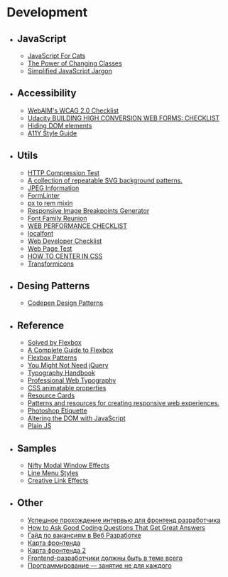 # Development
* ## JavaScript
  * [JavaScript For Cats](http://jsforcats.com/)
  * [The Power of Changing Classes](https://css-tricks.com/power-changing-classes/)
  * [Simplified JavaScript Jargon](http://jargon.js.org/)

* ## Accessibility
  * [WebAIM's WCAG 2.0 Checklist](http://webaim.org/standards/wcag/checklist)
  * [Udacity BUILDING HIGH CONVERSION WEB FORMS: CHECKLIST](http://labs.udacity.com/images/web-forms-checklist.pdf)
  * [Hiding DOM elements](https://allyjs.io/tutorials/hiding-elements.html)
  * [A11Y Style Guide](http://a11y-style-guide.com/style-guide/)
  
* ## Utils
  * [HTTP Compression Test](http://www.whatsmyip.org/http-compression-test/)
  * [A collection of repeatable SVG background patterns.](http://www.heropatterns.com/)
  * [JPEG Information](http://www.webpagetest.org/jpeginfo/)
  * [FormLinter](https://formlinter.com/)
  * [px to rem mixin](https://gist.github.com/anonymous/ce7c5287e1e20619d8aa)
  * [Responsive Image Breakpoints Generator](http://www.responsivebreakpoints.com/)
  * [Font Family Reunion](http://fontfamily.io/)
  * [WEB PERFORMANCE CHECKLIST](https://jonyablonski.com/designers-wpo-checklist/)
  * [localfont](http://www.localfont.com/)
  * [Web Developer Checklist](http://webdevchecklist.com/)
  * [Web Page Test](https://webpagetest.org/)
  * [HOW TO CENTER IN CSS](http://howtocenterincss.com/)
  * [Transformicons](http://www.transformicons.com/)
  
 * ## Desing Patterns
   * [Codepen Design Patterns](http://codepen.io/patterns)
   
 * ## Reference
   * [Solved by Flexbox](https://philipwalton.github.io/solved-by-flexbox/)
   * [A Complete Guide to Flexbox](https://css-tricks.com/snippets/css/a-guide-to-flexbox/)
   * [Flexbox Patterns](http://www.flexboxpatterns.com/home)
   * [You Might Not Need jQuery](http://youmightnotneedjquery.com/)
   * [Typography Handbook](http://typographyhandbook.com/)
   * [Professional Web Typography](https://prowebtype.com/)
   * [CSS animatable properties](http://oli.jp/2010/css-animatable-properties/)
   * [Resource Cards](https://resourcecards.com/)
   * [Patterns and resources for creating responsive web experiences.](http://bradfrost.github.io/this-is-responsive/)
   * [Photoshop Etiquette](http://photoshopetiquette.com/)
   * [Altering the DOM with JavaScript](https://zellwk.com/blog/js-in-dom/)
   * [Plain JS](https://plainjs.com/javascript/styles/)
   
* ## Samples
  * [Nifty Modal Window Effects](https://tympanus.net/Development/ModalWindowEffects/)
  * [Line Menu Styles](https://tympanus.net/Development/LineMenuStyles/)
  * [Creative Link Effects](https://tympanus.net/Development/CreativeLinkEffects/)
  
* ## Other
  * [Успешное прохождение интервью для фронтенд разработчика](https://proglib.io/p/cracking-the-frontend-interview/)
  * [How to Ask Good Coding Questions That Get Great Answers](https://zellwk.com/blog/asking-questions/)
  * [Гайд по вакансиям в Веб Разработке](https://mkdev.me/posts/gayd-po-vakansiyam-v-veb-razrabotke)
  * [Карта фронтенда](https://coggle.it/diagram/52e97f8c5a143de239005d1b/56212c4e4c505e0045c0d3bda59b77e5977c2c9bd40f3fd0b451bdcf8da4aa52)
  * [Карта фронтенда 2](http://images.vfl.ru/ii/1466366676/e324255d/13079149.png)
  * [Frontend-разработчики должны быть в теме всего](https://habrahabr.ru/post/306716/)
  * [Программирование — занятие не для каждого](https://geektimes.ru/company/mailru/blog/276054/)
  
